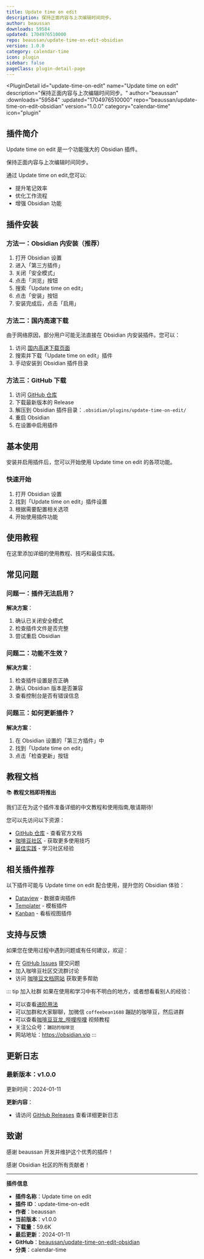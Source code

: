 ```yaml
---
title: Update time on edit
description: 保持正面内容与上次编辑时间同步。
author: beaussan
downloads: 59584
updated: 1704976510000
repo: beaussan/update-time-on-edit-obsidian
version: 1.0.0
category: calendar-time
icon: plugin
sidebar: false
pageClass: plugin-detail-page
---
```


<PluginDetail
  id="update-time-on-edit"
  name="Update time on edit"
  description="保持正面内容与上次编辑时间同步。"
  author="beaussan"
  :downloads="59584"
  :updated="1704976510000"
  repo="beaussan/update-time-on-edit-obsidian"
  version="1.0.0"
  category="calendar-time"
  icon="plugin"
>

<!-- AUTO_GENERATED_START -->
## 插件简介

Update time on edit 是一个功能强大的 Obsidian 插件。

保持正面内容与上次编辑时间同步。

通过 Update time on edit,您可以:

- 提升笔记效率
- 优化工作流程
- 增强 Obsidian 功能

<!-- AUTO_GENERATED_END -->

<!-- AUTO_GENERATED_START -->
## 插件安装

### 方法一：Obsidian 内安装（推荐）

1. 打开 Obsidian 设置
2. 进入「第三方插件」
3. 关闭「安全模式」
4. 点击「浏览」按钮
5. 搜索「Update time on edit」
6. 点击「安装」按钮
7. 安装完成后，点击「启用」

### 方法二：国内高速下载

由于网络原因，部分用户可能无法直接在 Obsidian 内安装插件。您可以：

1. 访问 [国内高速下载页面](/zh/documentation/obsidian-plugins-download.html)
2. 搜索并下载「Update time on edit」插件
3. 手动安装到 Obsidian 插件目录

### 方法三：GitHub 下载

1. 访问 [GitHub 仓库](https://github.com/beaussan/update-time-on-edit-obsidian)
2. 下载最新版本的 Release
3. 解压到 Obsidian 插件目录：`.obsidian/plugins/update-time-on-edit/`
4. 重启 Obsidian
5. 在设置中启用插件

## 基本使用

安装并启用插件后，您可以开始使用 Update time on edit 的各项功能。

### 快速开始

1. 打开 Obsidian 设置
2. 找到「Update time on edit」插件设置
3. 根据需要配置相关选项
4. 开始使用插件功能

<!-- AUTO_GENERATED_END -->

<!-- CUSTOM_CONTENT_START:tutorial -->
## 使用教程

在这里添加详细的使用教程、技巧和最佳实践。

<!-- CUSTOM_CONTENT_END:tutorial -->

<!-- SHARED_CONTENT_START -->
## 常见问题

### 问题一：插件无法启用？

**解决方案**：
1. 确认已关闭安全模式
2. 检查插件文件是否完整
3. 尝试重启 Obsidian

### 问题二：功能不生效？

**解决方案**：
1. 检查插件设置是否正确
2. 确认 Obsidian 版本是否兼容
3. 查看控制台是否有错误信息

### 问题三：如何更新插件？

**解决方案**：
1. 在 Obsidian 设置的「第三方插件」中
2. 找到「Update time on edit」
3. 点击「检查更新」按钮

## 教程文档

📚 **教程文档即将推出**

我们正在为这个插件准备详细的中文教程和使用指南,敬请期待!

您可以先访问以下资源：
- [GitHub 仓库](https://github.com/beaussan/update-time-on-edit-obsidian) - 查看官方文档
- [咖啡豆社区](/zh/bases/) - 获取更多使用技巧
- [最佳实践](/zh/best-practices/) - 学习社区经验

## 相关插件推荐

以下插件可能与 Update time on edit 配合使用，提升您的 Obsidian 体验：

- [Dataview](/zh/plugins/dataview.html) - 数据查询插件
- [Templater](/zh/plugins/templater-obsidian.html) - 模板插件
- [Kanban](/zh/plugins/obsidian-kanban.html) - 看板视图插件

## 支持与反馈

如果您在使用过程中遇到问题或有任何建议，欢迎：

- 在 [GitHub Issues](https://github.com/beaussan/update-time-on-edit-obsidian/issues) 提交问题
- 加入咖啡豆社区交流群讨论
- 访问 [咖啡豆文档网站](https://obsidian.vip) 获取更多帮助

::: tip 加入社群
如果在使用和学习中有不明白的地方，或者想看看别人的经验：
- 可以查看[进阶用法](/zh/advanced)
- 可以加群和大家聊聊，加微信 `coffeebean1688` 蹦跶的咖啡豆，然后进群
- 可以查看[咖啡豆豆龙_哔哩哔哩](https://space.bilibili.com/618777356) 视频教程
- 关注公众号：`蹦跶的咖啡豆`
- 网站地址：https://obsidian.vip
:::
<!-- SHARED_CONTENT_END -->

<!-- AUTO_GENERATED_START -->
## 更新日志

### 最新版本：v1.0.0

更新时间：2024-01-11

**更新内容**：
- 请访问 [GitHub Releases](https://github.com/beaussan/update-time-on-edit-obsidian/releases) 查看详细更新日志

## 致谢

感谢 beaussan 开发并维护这个优秀的插件！

感谢 Obsidian 社区的所有贡献者！

---

**插件信息**
- **插件名称**：Update time on edit
- **插件 ID**：update-time-on-edit
- **作者**：beaussan
- **当前版本**：v1.0.0
- **下载量**：59.6K
- **最后更新**：2024-01-11
- **GitHub**：[beaussan/update-time-on-edit-obsidian](https://github.com/beaussan/update-time-on-edit-obsidian)
- **分类**：calendar-time
<!-- AUTO_GENERATED_END -->

</PluginDetail>

